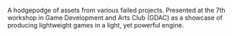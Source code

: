 A hodgepodge of assets from various failed projects. Presented at the 7th workshop in Game Development and Arts Club (GDAC) as a showcase of producing lightweight games in a light, yet powerful engine.
